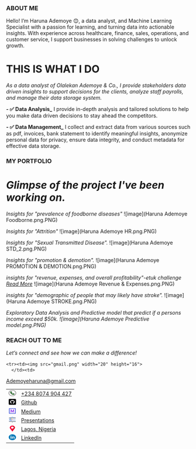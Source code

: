 ### ABOUT ME
Hello! I’m Haruna Ademoye 😊, a data analyst, and Machine Learning Specialist with a passion for learning, and turning data into actionable insights. With experience across healthcare, finance, sales, operations, and customer service, I support businesses in solving challenges to unlock growth.

# THIS IS WHAT I DO
*As a data analyst of Olalekan Ademoye & Co., I provide stakeholders data driven insights to support decisions for the clients, analyze staff payrolls, and manage their data storage system.*

**- ✅ Data Analysis_**
I provide in-depth analysis and tailored solutions to help you make data driven decisions to stay ahead the competitors. 

**- ✅ Data Management_**
I collect and extract data from various sources such as pdf, invoices, bank statement to identify meaningful insights, anonymize personal data for privacy, ensure data integrity, and conduct metadata for effective data storage.

### MY PORTFOLIO

# *Glimpse of the project I've been working on.* 

*Insights for "prevalence of foodborne diseases"*
![image](Haruna Ademoye Foodborne.png.PNG)

*Insights for "Attrition"*
![image](Haruna Ademoye HR.png.PNG)

*Insights for "Sexual Transmitted Disease".*
![image](Haruna Ademoye STD_2.png.PNG)

*Insights for "promotion & demotion".*
![image](Haruna Ademoye PROMOTION & DEMOTION.png.PNG)

*insights for "revenue, expenses, and overall profitability"-etuk challenge<a href="https://www.linkedin.com/posts/haruna-ademoye-859486110_overview-of-the-analysis"> Read More</a>*
![image](Haruna Ademoye Revenue & Expenses.png.PNG)

*insights for "demographic of people that may likely have stroke".*
![image](Haruna Ademoye STROKE.png.PNG)

*Exploratory Data Analysis and Predictive model that predict if a persons income exceed $50k.
![image](Haruna Ademoye Predictive model.png.PNG)*

### REACH OUT TO ME
 
*Let’s connect and see how we can make a difference!* 

<table>
  <tbody>
   
    <tr><td><img src="gmail.png" width="20" height="16">
      </td><td>
 <a href="ademoyeharuna@gmail.com"> Ademoyeharuna@gmail.com</a>
      </td></tr>
   
 <tr><td>
 <img src="phone-call.png" width="20" height="16">
 </td><td>
  <a href="tel:+2348074904427"> +234 8074 904 427</a>
      </td> </tr>
      
<tr> <td> <img src="github.png" width="20" height="16"> </td>
      <td> <a href="https://github.com/HARDECOMM"> Github</a>
      </td></tr>
      
 <tr><td>
   <img src="medium.png" width="20" height="16"> </td><td> <a href="https://medium.com/@ademoyeharuna)"> Medium</a>
      </td></tr>

   <tr><td>
    <img src="presentations.png" width="20" height="16"></td><td><a href="ademoyeharuna@gmail.com"> Presentations</a>
      </td> </tr> 
      
<tr> <td>
 <img src="placeholder.png" width="20" height="16"></td>
      <td>
<a href="location@lagos,Nigeria"> Lagos, Nigeria</a>
      </td> </tr> 
  
  <tr> <td>
 <img src="linkedin.png" width="20" height="16"></td>
      <td><a href="https://www.linkedin.com/in/haruna-ademoye-859486110?utm_source=share&utm_campaign=share_via&utm_content=profile&utm_medium=android_app)"> LinkedIn</a>
      </td> </tr> 
  
  </tbody>
</table>



